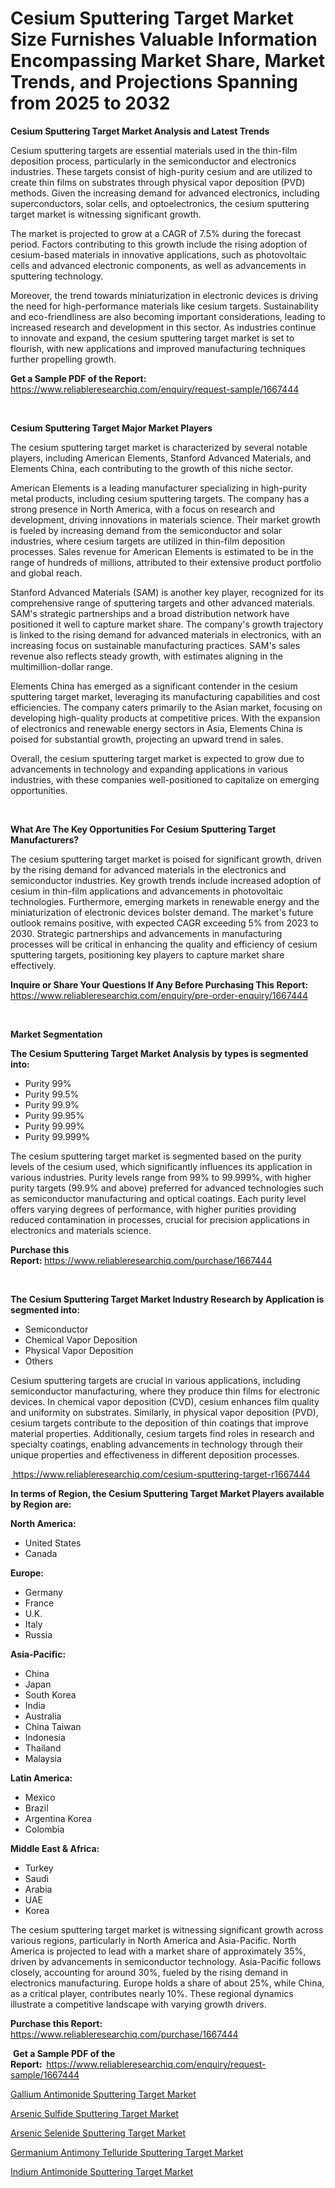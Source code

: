 <p><h1>Cesium Sputtering Target Market Size Furnishes Valuable Information Encompassing Market Share, Market Trends, and Projections Spanning from 2025 to 2032</h1></p><p><strong>Cesium Sputtering Target Market Analysis and Latest Trends</strong></p>
<p><p>Cesium sputtering targets are essential materials used in the thin-film deposition process, particularly in the semiconductor and electronics industries. These targets consist of high-purity cesium and are utilized to create thin films on substrates through physical vapor deposition (PVD) methods. Given the increasing demand for advanced electronics, including superconductors, solar cells, and optoelectronics, the cesium sputtering target market is witnessing significant growth. </p><p>The market is projected to grow at a CAGR of 7.5% during the forecast period. Factors contributing to this growth include the rising adoption of cesium-based materials in innovative applications, such as photovoltaic cells and advanced electronic components, as well as advancements in sputtering technology. </p><p>Moreover, the trend towards miniaturization in electronic devices is driving the need for high-performance materials like cesium targets. Sustainability and eco-friendliness are also becoming important considerations, leading to increased research and development in this sector. As industries continue to innovate and expand, the cesium sputtering target market is set to flourish, with new applications and improved manufacturing techniques further propelling growth.</p></p>
<p><strong>Get a Sample PDF of the Report:&nbsp;</strong> <a href="https://www.reliableresearchiq.com/enquiry/request-sample/1667444?utm_campaign=1129&utm_medium=2&utm_source=Github&utm_content=ia&utm_term=08032025&utm_id=cesium-sputtering-target">https://www.reliableresearchiq.com/enquiry/request-sample/1667444</a></p>
<p>&nbsp;</p>
<p><strong>Cesium Sputtering Target Major Market Players</strong></p>
<p><p>The cesium sputtering target market is characterized by several notable players, including American Elements, Stanford Advanced Materials, and Elements China, each contributing to the growth of this niche sector.</p><p>American Elements is a leading manufacturer specializing in high-purity metal products, including cesium sputtering targets. The company has a strong presence in North America, with a focus on research and development, driving innovations in materials science. Their market growth is fueled by increasing demand from the semiconductor and solar industries, where cesium targets are utilized in thin-film deposition processes. Sales revenue for American Elements is estimated to be in the range of hundreds of millions, attributed to their extensive product portfolio and global reach.</p><p>Stanford Advanced Materials (SAM) is another key player, recognized for its comprehensive range of sputtering targets and other advanced materials. SAM's strategic partnerships and a broad distribution network have positioned it well to capture market share. The company's growth trajectory is linked to the rising demand for advanced materials in electronics, with an increasing focus on sustainable manufacturing practices. SAM's sales revenue also reflects steady growth, with estimates aligning in the multimillion-dollar range.</p><p>Elements China has emerged as a significant contender in the cesium sputtering target market, leveraging its manufacturing capabilities and cost efficiencies. The company caters primarily to the Asian market, focusing on developing high-quality products at competitive prices. With the expansion of electronics and renewable energy sectors in Asia, Elements China is poised for substantial growth, projecting an upward trend in sales.</p><p>Overall, the cesium sputtering target market is expected to grow due to advancements in technology and expanding applications in various industries, with these companies well-positioned to capitalize on emerging opportunities.</p></p>
<p>&nbsp;</p>
<p><strong>What Are The Key Opportunities For Cesium Sputtering Target Manufacturers?</strong></p>
<p><p>The cesium sputtering target market is poised for significant growth, driven by the rising demand for advanced materials in the electronics and semiconductor industries. Key growth trends include increased adoption of cesium in thin-film applications and advancements in photovoltaic technologies. Furthermore, emerging markets in renewable energy and the miniaturization of electronic devices bolster demand. The market's future outlook remains positive, with expected CAGR exceeding 5% from 2023 to 2030. Strategic partnerships and advancements in manufacturing processes will be critical in enhancing the quality and efficiency of cesium sputtering targets, positioning key players to capture market share effectively.</p></p>
<p><strong>Inquire or Share Your Questions If Any Before Purchasing This Report:</strong> <a href="https://www.reliableresearchiq.com/enquiry/pre-order-enquiry/1667444?utm_campaign=1129&utm_medium=2&utm_source=Github&utm_content=ia&utm_term=08032025&utm_id=cesium-sputtering-target">https://www.reliableresearchiq.com/enquiry/pre-order-enquiry/1667444</a></p>
<p>&nbsp;</p>
<p><strong>Market Segmentation</strong></p>
<p><strong>The Cesium Sputtering Target Market Analysis by types is segmented into:</strong></p>
<p><ul><li>Purity 99%</li><li>Purity 99.5%</li><li>Purity 99.9%</li><li>Purity 99.95%</li><li>Purity 99.99%</li><li>Purity 99.999%</li></ul></p>
<p><p>The cesium sputtering target market is segmented based on the purity levels of the cesium used, which significantly influences its application in various industries. Purity levels range from 99% to 99.999%, with higher purity targets (99.9% and above) preferred for advanced technologies such as semiconductor manufacturing and optical coatings. Each purity level offers varying degrees of performance, with higher purities providing reduced contamination in processes, crucial for precision applications in electronics and materials science.</p></p>
<p><strong>Purchase this Report:&nbsp;</strong><a href="https://www.reliableresearchiq.com/purchase/1667444?utm_campaign=1129&utm_medium=2&utm_source=Github&utm_content=ia&utm_term=08032025&utm_id=cesium-sputtering-target">https://www.reliableresearchiq.com/purchase/1667444</a></p>
<p>&nbsp;</p>
<p><strong>The Cesium Sputtering Target Market Industry Research by Application is segmented into:</strong></p>
<p><ul><li>Semiconductor</li><li>Chemical Vapor Deposition</li><li>Physical Vapor Deposition</li><li>Others</li></ul></p>
<p><p>Cesium sputtering targets are crucial in various applications, including semiconductor manufacturing, where they produce thin films for electronic devices. In chemical vapor deposition (CVD), cesium enhances film quality and uniformity on substrates. Similarly, in physical vapor deposition (PVD), cesium targets contribute to the deposition of thin coatings that improve material properties. Additionally, cesium targets find roles in research and specialty coatings, enabling advancements in technology through their unique properties and effectiveness in different deposition processes.</p></p>
<p><a href="https://www.reliableresearchiq.com/cesium-sputtering-target-r1667444?utm_campaign=1129&utm_medium=2&utm_source=Github&utm_content=ia&utm_term=08032025&utm_id=cesium-sputtering-target">&nbsp;https://www.reliableresearchiq.com/cesium-sputtering-target-r1667444</a></p>
<p><strong>In terms of Region, the Cesium Sputtering Target Market Players available by Region are:</strong></p>
<p>
    <p> <strong> North America: </strong>
        <ul>
            <li>United States</li>
            <li>Canada</li>
        </ul>
        </p> 
    <p> <strong> Europe: </strong>
        <ul>
            <li>Germany</li>
            <li>France</li>
            <li>U.K.</li>
            <li>Italy</li>
            <li>Russia</li>
        </ul>
        </p> 
    <p> <strong> Asia-Pacific: </strong>
        <ul>
            <li>China</li>
            <li>Japan</li>
            <li>South Korea</li>
            <li>India</li>
            <li>Australia</li>
            <li>China Taiwan</li>
            <li>Indonesia</li>
            <li>Thailand</li>
            <li>Malaysia</li>
        </ul>
        </p> 
    <p> <strong> Latin America: </strong>
        <ul>
            <li>Mexico</li>
            <li>Brazil</li>
            <li>Argentina Korea</li>
            <li>Colombia</li>
        </ul>
        </p> 
    <p> <strong> Middle East & Africa: </strong>
        <ul>
            <li>Turkey</li>
            <li>Saudi</li>
            <li>Arabia</li>
            <li>UAE</li>
            <li>Korea</li>
        </ul>
    </p>
    </p>
<p><p>The cesium sputtering target market is witnessing significant growth across various regions, particularly in North America and Asia-Pacific. North America is projected to lead with a market share of approximately 35%, driven by advancements in semiconductor technology. Asia-Pacific follows closely, accounting for around 30%, fueled by the rising demand in electronics manufacturing. Europe holds a share of about 25%, while China, as a critical player, contributes nearly 10%. These regional dynamics illustrate a competitive landscape with varying growth drivers.</p></p>
<p><strong>Purchase this Report: </strong><a href="https://www.reliableresearchiq.com/purchase/1667444?utm_campaign=1129&utm_medium=2&utm_source=Github&utm_content=ia&utm_term=08032025&utm_id=cesium-sputtering-target">https://www.reliableresearchiq.com/purchase/1667444</a></p>
<p>&nbsp;<strong>Get a Sample PDF of the Report:&nbsp;&nbsp;</strong><a href="https://www.reliableresearchiq.com/enquiry/request-sample/1667444?utm_campaign=1129&utm_medium=2&utm_source=Github&utm_content=ia&utm_term=08032025&utm_id=cesium-sputtering-target">https://www.reliableresearchiq.com/enquiry/request-sample/1667444</a></p>
<p><strong></strong></p>
<p><p><a href="https://github.com/djihencygnel74/Market-Research-Report-List-1/blob/main/gallium-antimonide-sputtering-target-market.md?utm_campaign=1129&utm_medium=2&utm_source=Github&utm_content=ia&utm_term=08032025&utm_id=cesium-sputtering-target">Gallium Antimonide Sputtering Target Market</a></p><p><a href="https://github.com/bocksovers0r/Market-Research-Report-List-1/blob/main/arsenic-sulfide-sputtering-target-market.md?utm_campaign=1129&utm_medium=2&utm_source=Github&utm_content=ia&utm_term=08032025&utm_id=cesium-sputtering-target">Arsenic Sulfide Sputtering Target Market</a></p><p><a href="https://github.com/saimntamiki/Market-Research-Report-List-1/blob/main/arsenic-selenide-sputtering-target-market.md?utm_campaign=1129&utm_medium=2&utm_source=Github&utm_content=ia&utm_term=08032025&utm_id=cesium-sputtering-target">Arsenic Selenide Sputtering Target Market</a></p><p><a href="https://github.com/zymerivarrik6/Market-Research-Report-List-1/blob/main/germanium-antimony-telluride-sputtering-target-market.md?utm_campaign=1129&utm_medium=2&utm_source=Github&utm_content=ia&utm_term=08032025&utm_id=cesium-sputtering-target">Germanium Antimony Telluride Sputtering Target Market</a></p><p><a href="https://github.com/messonmengen75/Market-Research-Report-List-1/blob/main/indium-antimonide-sputtering-target-market.md?utm_campaign=1129&utm_medium=2&utm_source=Github&utm_content=ia&utm_term=08032025&utm_id=cesium-sputtering-target">Indium Antimonide Sputtering Target Market</a></p></p>